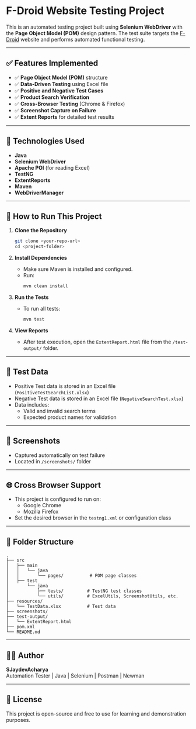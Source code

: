 # F-Droid Website Testing Project

This is an automated testing project built using **Selenium WebDriver** with the **Page Object Model (POM)** design pattern. The test suite targets the [F-Droid](https://f-droid.org) website and performs automated functional testing.

---

## ✅ Features Implemented

- ✅ **Page Object Model (POM)** structure  
- ✅ **Data-Driven Testing** using Excel file  
- ✅ **Positive and Negative Test Cases**  
- ✅ **Product Search Verification**  
- ✅ **Cross-Browser Testing** (Chrome & Firefox)  
- ✅ **Screenshot Capture on Failure**  
- ✅ **Extent Reports** for detailed test results  

---

## 🧪 Technologies Used

- **Java**
- **Selenium WebDriver**
- **Apache POI** (for reading Excel)
- **TestNG**
- **ExtentReports**
- **Maven**
- **WebDriverManager**

---

## 🚀 How to Run This Project

1. **Clone the Repository**
   ```bash
   git clone <your-repo-url>
   cd <project-folder>
   ```

2. **Install Dependencies**
   - Make sure Maven is installed and configured.
   - Run:
     ```bash
     mvn clean install
     ```

3. **Run the Tests**
   - To run all tests:
     ```bash
     mvn test
     ```

4. **View Reports**
   - After test execution, open the `ExtentReport.html` file from the `/test-output/` folder.

---

## 📂 Test Data

- Positive Test data is stored in an Excel file (`PositiveTestSearchList.xlsx`)
- Negative Test data is stored in an Excel file (`NegativeSearchTest.xlsx`)
- Data includes:
  - Valid and invalid search terms
  - Expected product names for validation

---

## 📸 Screenshots

- Captured automatically on test failure
- Located in `/screenshots/` folder

---

## 🌐 Cross Browser Support

- This project is configured to run on:
  - Google Chrome
  - Mozilla Firefox  
- Set the desired browser in the `testng1.xml` or configuration class

---

## 📁 Folder Structure

```
.
├── src
│   ├── main
│   │   └── java
│   │       └── pages/          # POM page classes
│   ├── test
│       └── java
│           ├── tests/         # TestNG test classes
│           └── utils/         # ExcelUtils, ScreenshotUtils, etc.
├── resources/
│   └── TestData.xlsx          # Test data
├── screenshots/
├── test-output/
│   └── ExtentReport.html
├── pom.xml
└── README.md
```

---

## 🧑‍💻 Author

**SJaydevAcharya**  
Automation Tester | Java | Selenium | Postman | Newman

---

## 📄 License

This project is open-source and free to use for learning and demonstration purposes.
